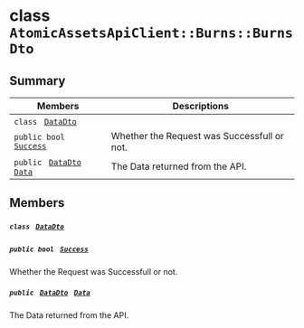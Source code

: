# class `AtomicAssetsApiClient::Burns::BurnsDto` 

## Summary

 Members                                | Descriptions                                
----------------------------------------|---------------------------------------------
`class ` [`DataDto`](AtomicAssetsApiClient--Burns--BurnsDto--DataDto.md)        | 
`public bool ` [`Success`](#class_atomic_assets_api_client_1_1_burns_1_1_burns_dto_1a506fb037fbb6bfe8f254c021a2c3cfac) | Whether the Request was Successfull or not.
`public ` [`DataDto`](AtomicAssetsApiClient--Burns--BurnsDto--DataDto.md)` ` [`Data`](#class_atomic_assets_api_client_1_1_burns_1_1_burns_dto_1a6ed89521b3da4f30d2ab82c36d0afd13) | The Data returned from the API.

## Members

##### `class ` [`DataDto`](AtomicAssetsApiClient--Burns--BurnsDto--DataDto.md) 

##### `public bool ` [`Success`](#class_atomic_assets_api_client_1_1_burns_1_1_burns_dto_1a506fb037fbb6bfe8f254c021a2c3cfac) 

Whether the Request was Successfull or not.

##### `public ` [`DataDto`](AtomicAssetsApiClient--Burns--BurnsDto--DataDto.md)` ` [`Data`](#class_atomic_assets_api_client_1_1_burns_1_1_burns_dto_1a6ed89521b3da4f30d2ab82c36d0afd13) 

The Data returned from the API.

